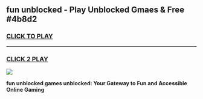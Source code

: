 
## fun unblocked - Play Unblocked Gmaes & Free #4b8d2
<h3>
<a href="https://news.freeplayer.one?title=fun_unblocked&ref=26F">CLICK TO PLAY</a></h3>
<hr>

<h3>
<a href="https://news.freeplayer.one?title=fun_unblocked&ref=26F">CLICK 2 PLAY</a>
  
</h3>

<a href="https://news.freeplayer.one?title=fun_unblocked&ref=26F/"><img src="https://clearcache.store/games.png"></a>


**fun unblocked games unblocked: Your Gateway to Fun and Accessible Online Gaming**

